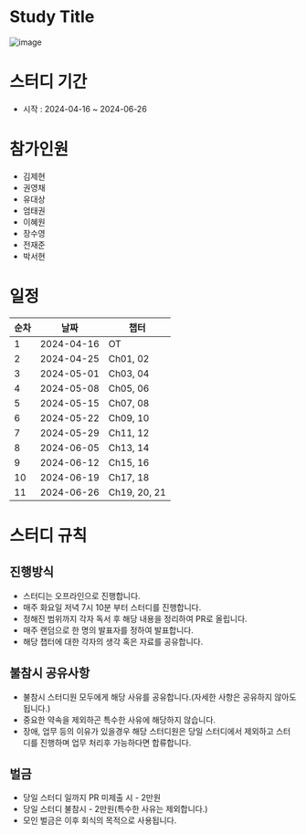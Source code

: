 # Study Title
![image](https://github.com/Zero-ToHero/202404-http-perfect-guide/assets/71249347/0ffc4611-4296-43fc-820c-542f975d849f)


# 스터디 기간
- 시작 : 2024-04-16 ~ 2024-06-26
# 참가인원
- 김제현
- 권영채
- 유대상
- 엄태권
- 이혜원
- 장수영
- 전재준
- 박서현

# 일정
| 순차   | 날짜 | 챕터 |
|--------|-----|------|
| 1 | 2024-04-16  | OT |
| 2 | 2024-04-25  | Ch01, 02 |
| 3 | 2024-05-01  | Ch03, 04 |
| 4 | 2024-05-08  | Ch05, 06 |
| 5 | 2024-05-15  | Ch07, 08 |
| 6 | 2024-05-22  | Ch09, 10 |
| 7 | 2024-05-29  | Ch11, 12 |
| 8 | 2024-06-05  | Ch13, 14 |
| 9 | 2024-06-12  | Ch15, 16 |
| 10 | 2024-06-19  | Ch17, 18 |
| 11 | 2024-06-26  | Ch19, 20, 21 |



# 스터디 규칙
## 진행방식
- 스터디는 오프라인으로 진행합니다.
- 매주 화요일 저녁 7시 10분 부터 스터디를 진행합니다.
- 정해진 범위까지 각자 독서 후 해당 내용을 정리하여 PR로 올립니다.
- 매주 랜덤으로 한 명의 발표자를 정하여 발표합니다.
- 해당 챕터에 대한 각자의 생각 혹은 자료를 공유합니다.

## 불참시 공유사항
- 불참시 스터디원 모두에게 해당 사유를 공유합니다.(자세한 사항은 공유하지 않아도됩니다.)
- 중요한 약속을 제외하곤 특수한 사유에 해당하지 않습니다.
- 장애, 업무 등의 이유가 있을경우 해당 스터디원은 당일 스터디에서 제외하고 스터디를 진행하며 업무 처리후 가능하다면 합류합니다.

## 벌금
- 당일 스터디 일까지 PR 미제출 시 - 2만원
- 당일 스터디 불참시 - 2만원(특수한 사유는 제외합니다.)
- 모인 벌금은 이후 회식의 목적으로 사용됩니다.
